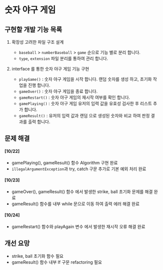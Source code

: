 # 숫자 야구 게임

## 구현할 개발 기능 목록

1. 확장성 고려한 파일 구조 설계
   * `baseball` > `numberBaseball` > `game` 순으로 기능 별로 분리 합니다.
   * `type`, `extension` 파일 분리를 통하여 관리 합니다. 

2. interface 를 통한 숫자 야구 게임 기능 구현
   * `playGame()` : 숫자 야구 게임을 시작 합니다. 랜덤 숫자를 생성 하고, 초기화 작업을 진행 합니다.
   * `gameOver()` : 숫자 야구 게임을 종료 합니다. 
   * `gameRestart()` : 숫자 야구 게임의 재시작 여부를 확인 합니다.
   * `gamePlaying()` : 숫자 야구 게임 유저의 입력 값을 유효성 검사한 후 리스트 추가 합니다.
   * `gameResult()` : 유저의 입력 값과 랜덤 으로 생성된 숫자와 비교 하여 판정 결과를 출력 합니다.

## 문제 해결

#### [10/22]
* gamePlaying(), gameResult() 함수 Algorithm 구현 완료
* `illegalArgumentException`과 try, catch 구문 추가로 기본 예외 처리 완료

#### [10/23] 
* gameOver(), gameResult() 함수 에서 발생한 strike, ball 초기화 문제를 해결 완료
* gameResult() 함수를 내부 while 문으로 이동 하여 출력 에러 해결 완료

#### [10/24] 
* gameRestart() 함수와 playAgain 변수 에서 발생한 재시작 오류 해결 완료

## 개선 요망

* strike, ball 초기화 함수 필요
* gameResult() 함수 내부 If 구문 refactoring 필요 